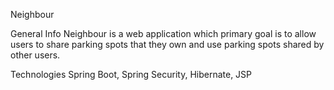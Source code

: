 Neighbour

General Info
Neighbour is a web application which primary goal is to allow users to share parking spots that they own and use parking spots shared by other users.


Technologies
Spring Boot, Spring Security, Hibernate, JSP

